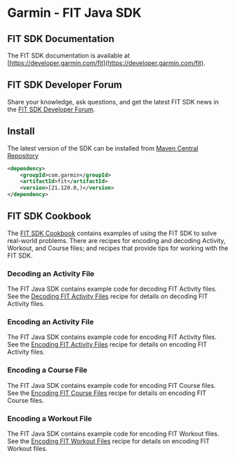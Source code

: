 # Garmin - FIT Java SDK

## FIT SDK Documentation
The FIT SDK documentation is available at [https://developer.garmin.com/fit](https://developer.garmin.com/fit).
## FIT SDK Developer Forum
Share your knowledge, ask questions, and get the latest FIT SDK news in the [FIT SDK Developer Forum](https://forums.garmin.com/developer/).

## Install
The latest version of the SDK can be installed from [Maven Central Repository](https://central.sonatype.com/artifact/com.garmin/fit/21.120.0)
```xml
<dependency>
    <groupId>com.garmin</groupId>
    <artifactId>fit</artifactId>
    <version>[21.120.0,)</version>
</dependency>
```

## FIT SDK Cookbook
The [FIT SDK Cookbook](https://developer.garmin.com/fit/cookbook/) contains examples of using the FIT SDK to solve real-world problems. There are recipes for encoding and decoding Activity, Workout, and Course files; and recipes that provide tips for working with the FIT SDK.

### Decoding an Activity File
The FIT Java SDK contains example code for decoding FIT Activity files. See the [Decoding FIT Activity Files](https://developer.garmin.com/fit/cookbook/decoding-activity-files/) recipe for details on decoding FIT Activity files.

### Encoding an Activity File
The FIT Java SDK contains example code for encoding FIT Activity files. See the [Encoding FIT Activity Files](https://developer.garmin.com/fit/cookbook/encoding-activity-files/) recipe for details on encoding FIT Activity files.

### Encoding a Course File
The FIT Java SDK contains example code for encoding FIT Course files. See the [Encoding FIT Course Files](https://developer.garmin.com/fit/cookbook/encoding-course-files/) recipe for details on encoding FIT Course files.

### Encoding a Workout File
The FIT Java SDK contains example code for encoding FIT Workout files. See the [Encoding FIT Workout Files](https://developer.garmin.com/fit/cookbook/encoding-workout-files/) recipe for details on encoding FIT Workout files.
